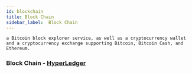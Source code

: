 ```yaml
---
id: blockchain
title: Block Chain
sidebar_label:  Block Chain
---
```


```a Bitcoin block explorer service, as well as a cryptocurrency wallet and a cryptocurrency exchange supporting Bitcoin, Bitcoin Cash, and Ethereum.```

### Block Chain - [HyperLedger](https://www.hyperledger.org/)


